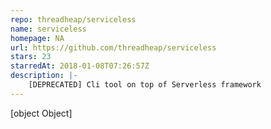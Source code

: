 ```yaml
---
repo: threadheap/serviceless
name: serviceless
homepage: NA
url: https://github.com/threadheap/serviceless
stars: 23
starredAt: 2018-01-08T07:26:57Z
description: |-
    [DEPRECATED] Cli tool on top of Serverless framework
---
```


[object Object]
